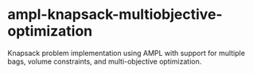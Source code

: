 # ampl-knapsack-multiobjective-optimization
Knapsack problem implementation using AMPL with support for multiple bags, volume constraints, and multi-objective optimization.

